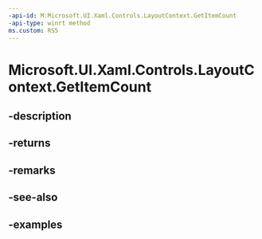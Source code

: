 ```yaml
---
-api-id: M:Microsoft.UI.Xaml.Controls.LayoutContext.GetItemCount
-api-type: winrt method
ms.custom: RS5
---
```


<!-- Method syntax.
virtual protected int LayoutContext.GetItemCount()
-->

# Microsoft.UI.Xaml.Controls.LayoutContext.GetItemCount

## -description

## -returns

## -remarks

## -see-also

## -examples

